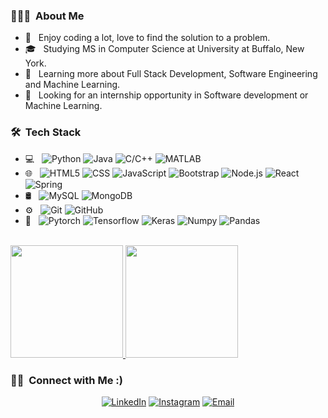 
<h3> 👨🏻‍💻 &nbsp;About Me </h3>

- 🤔 &nbsp; Enjoy coding a lot, love to find the solution to a problem.
- 🎓 &nbsp; Studying MS in Computer Science at University at Buffalo, New York.
- 🌱 &nbsp; Learning more about Full Stack Development, Software Engineering and Machine Learning.
- 💼 &nbsp; Looking for an internship opportunity in Software development or Machine Learning.

<h3> 🛠 &nbsp;Tech Stack</h3>

- 💻 &nbsp;
  ![Python](https://img.shields.io/badge/-Python-333333?style=flat&logo=python)
  ![Java](https://img.shields.io/badge/-Java-333333?style=flat&logo=Java&logoColor=007396)
  ![C/C++](https://img.shields.io/badge/-C++-333333?style=flat&logo=C%2B%2B&logoColor=00599C)
  ![MATLAB](https://img.shields.io/badge/-R-333333?style=flat&logo=R&logoColor=276DC3)
- 🌐 &nbsp;
  ![HTML5](https://img.shields.io/badge/-HTML5-333333?style=flat&logo=HTML5)
  ![CSS](https://img.shields.io/badge/-CSS-333333?style=flat&logo=CSS3&logoColor=1572B6)
  ![JavaScript](https://img.shields.io/badge/-JavaScript-333333?style=flat&logo=javascript)
  ![Bootstrap](https://img.shields.io/badge/-Bootstrap-333333?style=flat&logo=bootstrap&logoColor=563D7C)
  ![Node.js](https://img.shields.io/badge/-Node.js-333333?style=flat&logo=node.js)
  ![React](https://img.shields.io/badge/-React-333333?style=flat&logo=react)
  ![Spring](https://img.shields.io/badge/-Spring-333333?style=flat&logo=spring)
- 🛢 &nbsp;
  ![MySQL](https://img.shields.io/badge/-MySQL-333333?style=flat&logo=mysql)
  ![MongoDB](https://img.shields.io/badge/-MongoDB-333333?style=flat&logo=mongodb)
- ⚙️ &nbsp;
  ![Git](https://img.shields.io/badge/-Git-333333?style=flat&logo=git)
  ![GitHub](https://img.shields.io/badge/-GitHub-333333?style=flat&logo=github)
- 🔧 &nbsp;
  ![Pytorch](https://img.shields.io/badge/-Pytorch-333333?style=flat&logo=pytorch&logoColor=007ACC)
  ![Tensorflow](https://img.shields.io/badge/-Tensorflow-333333?style=flat&logo=tensorflow)
  ![Keras](https://img.shields.io/badge/-Keras-333333?style=flat&logo=keras&logoColor=2C2255)
  ![Numpy](https://img.shields.io/badge/-Numpy-333333?style=flat&logo=numpy&logoColor=2C2255)
  ![Pandas](https://img.shields.io/badge/-Pandas-333333?style=flat&logo=pandas&logoColor=2C2255)
<br/>

<a href="https://github.com/NB-prog">
  <img height="180em" src="https://github-readme-stats.vercel.app/api?username=NB-prog&theme=buefy&show_icons=true" />
  <img height="180em" src="https://github-readme-stats.vercel.app/api/top-langs/?username=NB-prog&theme=buefy&layout=compact" />
</a>

<br/>

<h3> 🤝🏻 &nbsp;Connect with Me :) </h3>

<p align="center">
<a href="https://www.linkedin.com/in/nihal-balivada-b6722215b"><img alt="LinkedIn" src="https://img.shields.io/badge/LinkedIn-Nihal Balivada-blue?style=flat-square&logo=linkedin"></a>
<a href="https://www.instagram.com/nihalb.01/"><img alt="Instagram" src="https://img.shields.io/badge/Instagram-nihalb.01-blue?style=flat-square&logo=instagram"></a>
<a href="mailto:nihalbal@buffalo.edu"><img alt="Email" src="https://img.shields.io/badge/Email-nihalbal@buffalo.edu-blue?style=flat-square&logo=gmail"></a>
</p>

